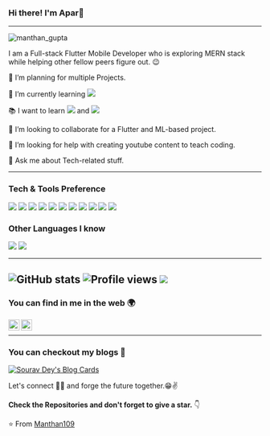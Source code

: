 ### Hi there! I'm Apar👋


---
![manthan_gupta](https://user-images.githubusercontent.com/42516515/97008708-cfa9fd80-1560-11eb-8b6c-6872b346f306.gif)

I am a Full-stack Flutter Mobile Developer who is exploring MERN stack while helping other fellow peers figure out. :wink:
 
 🔭 I’m planning for multiple Projects.
 
 🌱 I’m currently learning <img src="https://img.shields.io/badge/-React-000000?style=flat&logo=react&logoColor=00c8ff">
 
 :books: I want to learn <img src="https://img.shields.io/badge/-MongoDB-4DB33D?style=flat&logo=mongodb&logoColor=FFFFFF"> and <img src="https://img.shields.io/badge/-Node.js-3C873A?style=flat&logo=Node.js&logoColor=white">
 
 👯 I’m looking to collaborate for a Flutter and ML-based project.
 
 🤔 I’m looking for help with creating youtube content to teach coding.
 
 💬 Ask me about Tech-related stuff.


---


### Tech & Tools Preference

<img src = "https://img.shields.io/badge/-HTML5-E34F26?style=flat&logo=html5&logoColor=white"> <img src = "https://img.shields.io/badge/-CSS3-1572B6?style=flat&logo=css3&logoColor=white">
<img src="https://img.shields.io/badge/-Flutter-3a495d?style=flat&logo=flutter&logoColor=67b7f7">
<img src="https://img.shields.io/badge/-Python-black?style=flat&logo=python&logoColor=white">
<img src="https://img.shields.io/badge/-JavaScript-eed718?style=flat&logo=javascript&logoColor=ffffff">
<img src="https://img.shields.io/badge/-MySQL-F29111?style=flat&logo=mysql&logoColor=FFFFFF">
<img src="https://img.shields.io/badge/-Firebase-FFA611?style=flat&logo=firebase&logoColor=FFFFFF">
<img src="http://img.shields.io/badge/-Google%20Cloud%20Platform-4285F4?style=flat&logo=google%20cloud&logoColor=white">
<img src="http://img.shields.io/badge/-Git-F1502F?style=flat&logo=git&logoColor=FFFFFF">
<img src="http://img.shields.io/badge/-Github-000000?style=flat&logo=github&logoColor=FFFFFF">
<img src="http://img.shields.io/badge/-VS%20Code-007ACC?style=flat&logo=visual%20studio%20code&logoColor=white">

### Other Languages I know
<img src="http://img.shields.io/badge/-Java-F89820?style=flat&logo=java&logoColor=white"> <img src="https://img.shields.io/badge/-C%20&%20C++-659ad2?style=flat&logo=c%2B%2B&logoColor=ffffff">

---

![GitHub stats](https://github-readme-stats.vercel.app/api?username=AparGarg99&show_icons=true&hide_border=true)
![Profile views](https://gpvc.arturio.dev/AparGarg99)  <img src="https://img.shields.io/github/followers/AparGarg99?label=Follow" style=" float:left, margin-right:10px" />
---


### You can find in me in the web 🌍
[<img align="left" alt="AparGarg99 | Medium" width="22px" src="https://cdn.jsdelivr.net/npm/simple-icons@v3/icons/medium.svg" />][medium]
[<img align="left" alt="AparGarg99 | LinkedIn" width="22px" src="https://cdn.jsdelivr.net/npm/simple-icons@v3/icons/linkedin.svg" />][linkedin]

[medium]: https://medium.com/@apargarg99
[linkedin]: https://www.linkedin.com/in/apar-garg-056531149/


<br/>


---
### You can checkout my blogs :loudspeaker: 

[![Sourav Dey's Blog Cards](https://github-cards-external-blogs.souravdey777.vercel.app/getMediumBlogs?username=@manthangupta109&type=horizontal)](https://medium.com/@manthangupta109)

Let's connect 👨‍💻 and forge the future together.😁✌

**Check the Repositories and don't forget to give a star.** 👇

:star: From [Manthan109](https://github.com/Manthan109)



